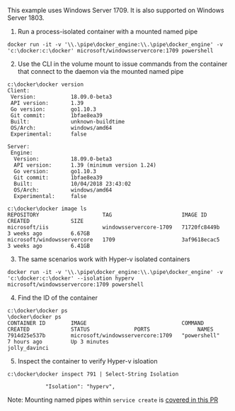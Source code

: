 This example uses Windows Server 1709. It is also supported on Windows Server 1803.

1. Run a process-isolated container with a mounted named pipe

```
docker run -it -v '\\.\pipe\docker_engine:\\.\pipe\docker_engine' -v 'c:\docker:c:\docker' microsoft/windowsservercore:1709 powershell
```

2. Use the CLI in the volume mount to issue commands from the container that connect to the daemon via the mounted named pipe

```
c:\docker\docker version
Client:
 Version:           18.09.0-beta3
 API version:       1.39
 Go version:        go1.10.3
 Git commit:        1bfae8ea39
 Built:             unknown-buildtime
 OS/Arch:           windows/amd64
 Experimental:      false

Server:
 Engine:
  Version:          18.09.0-beta3
  API version:      1.39 (minimum version 1.24)
  Go version:       go1.10.3
  Git commit:       1bfae8ea39
  Built:            10/04/2018 23:43:02
  OS/Arch:          windows/amd64
  Experimental:     false
```

```
c:\docker\docker image ls
REPOSITORY                    TAG                      IMAGE ID            CREATED             SIZE
microsoft/iis                 windowsservercore-1709   71720fc8449b        3 weeks ago         6.67GB
microsoft/windowsservercore   1709                     3af9618ecac5        3 weeks ago         6.41GB
```

3. The same scenarios work with Hyper-v isolated containers

```
docker run -it -v '\\.\pipe\docker_engine:\\.\pipe\docker_engine' -v 'c:\docker:c:\docker' --isolation hyperv microsoft/windowsservercore:1709 powershell
```

4. Find the ID of the container

```
c:\docker\docker ps
\docker\docker ps
CONTAINER ID        IMAGE                              COMMAND             CREATED             STATUS              PORTS               NAMES
7914d25e537b        microsoft/windowsservercore:1709   "powershell"        7 hours ago         Up 3 minutes                            jolly_davinci
```

5. Inspect the container to verify Hyper-v isloation

```
c:\docker\docker inspect 791 | Select-String Isolation

            "Isolation": "hyperv",
```

Note: Mounting named pipes within `service create` is [covered in this PR](https://github.com/docker/swarmkit/pull/2691)
